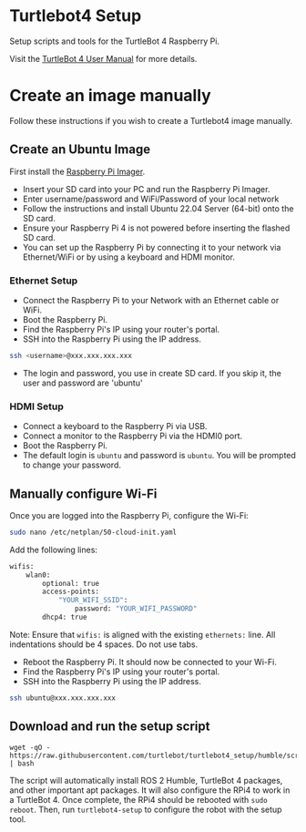 # Turtlebot4 Setup

Setup scripts and tools for the TurtleBot 4 Raspberry Pi.

Visit the [TurtleBot 4 User Manual](https://turtlebot.github.io/turtlebot4-user-manual/software/turtlebot4_setup.html) for more details.

# Create an image manually

Follow these instructions if you wish to create a Turtlebot4 image manually.

## Create an Ubuntu Image

First install the [Raspberry Pi Imager](https://www.raspberrypi.com/software/).

- Insert your SD card into your PC and run the Raspberry Pi Imager.
- Enter username/password and WiFi/Password of your local network
- Follow the instructions and install Ubuntu 22.04 Server (64-bit) onto the SD card.
- Ensure your Raspberry Pi 4 is not powered before inserting the flashed SD card. 
- You can set up the Raspberry Pi by connecting it to your network via Ethernet/WiFi or by using a keyboard and HDMI monitor.

### Ethernet Setup

- Connect the Raspberry Pi to your Network with an Ethernet cable or WiFi.
- Boot the Raspberry Pi. 
- Find the Raspberry Pi's IP using your router's portal.
- SSH into the Raspberry Pi using the IP address.
```bash
ssh <username>@xxx.xxx.xxx.xxx
```
- The login and password, you use in create SD card. If you skip it, the user and password are 'ubuntu'

### HDMI Setup

- Connect a keyboard to the Raspberry Pi via USB.
- Connect a monitor to the Raspberry Pi via the HDMI0 port.
- Boot the Raspberry Pi.
- The default login is `ubuntu` and password is `ubuntu`. You will be prompted to change your password.

## Manually configure Wi-Fi

Once you are logged into the Raspberry Pi, configure the Wi-Fi:

```bash
sudo nano /etc/netplan/50-cloud-init.yaml
```
Add the following lines:
```bash
wifis:
    wlan0:
        optional: true
        access-points:
            "YOUR_WIFI_SSID":
                password: "YOUR_WIFI_PASSWORD"
        dhcp4: true
```
Note: Ensure that `wifis:` is aligned with the existing `ethernets:` line. All indentations should be 4 spaces. Do not use tabs.
- Reboot the Raspberry Pi. It should now be connected to your Wi-Fi.
- Find the Raspberry Pi's IP using your router's portal.
- SSH into the Raspberry Pi using the IP address.
```bash
ssh ubuntu@xxx.xxx.xxx.xxx
```

## Download and run the setup script

```
wget -qO - https://raw.githubusercontent.com/turtlebot/turtlebot4_setup/humble/scripts/turtlebot4_setup.sh | bash
```

The script will automatically install ROS 2 Humble, TurtleBot 4 packages, and other important apt packages. It will also configure the RPi4 to work in a TurtleBot 4. Once complete, the RPi4 should be rebooted with `sudo reboot`. Then, run `turtlebot4-setup` to configure the robot with the setup tool.

